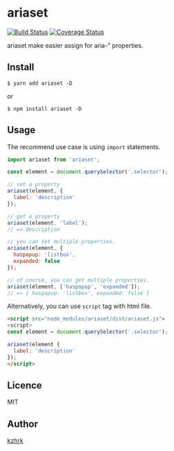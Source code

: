 ariaset
===
[![Build Status](https://travis-ci.org/kzhrk/ariaset.svg?branch=master)](https://travis-ci.org/kzhrk/ariaset)
[![Coverage Status](https://coveralls.io/repos/github/kzhrk/ariaset/badge.svg?branch=master)](https://coveralls.io/github/kzhrk/ariaset?branch=master)

ariaset make easier assign for aria-" properties.

## Install

```
$ yarn add ariaset -D
```

or

```
$ npm install ariaset -D
```

## Usage

The recommend use case is using `import` statements.  

```js
import ariaset from 'ariaset';

const element = document.querySelector('.selector');

// set a property
ariaset(element, {
  label: 'description'
});

// get a property
ariaset(element, 'label');
// => description

// you can set multiple properties.
ariaset(element, {
  haspopup: 'listbox',
  expanded: false
});

// of course, you can get multiple properties.
ariaset(element, ['haspopup', 'expanded']);
// => { haspopup: 'listbox', expanded: false }
```

Alternatively, you can use `script` tag with html file.

```html
<script src="node_modules/ariaset/dist/ariaset.js">
<script>
const element = document.querySelector('.selector');

ariaset(element {
  label: 'description'
});
</script>
```

## Licence

MIT

## Author

[kzhrk](https://github.com/kzhrk)
